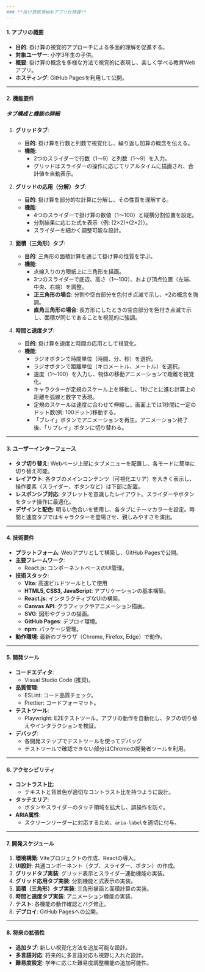 ```yaml
---
### **掛け算教育Webアプリ仕様書**
---
```


#### **1. アプリの概要**

- **目的**: 掛け算の視覚的アプローチによる多面的理解を促進する。
- **対象ユーザー**: 小学3年生の子供。
- **概要**: 掛け算の概念を多様な方法で視覚的に表現し、楽しく学べる教育Webアプリ。
- **ホスティング**: GitHub Pagesを利用して公開。

---

#### **2. 機能要件**

##### **タブ構成と機能の詳細**

1. **グリッドタブ**:

   - **目的**: 掛け算を行数と列数で視覚化し、繰り返し加算の概念を伝える。
   - **機能**:
     - 2つのスライダーで行数（1〜9）と列数（1〜9）を入力。
     - グリッドはスライダーの操作に応じてリアルタイムに描画され、合計値を自動表示。

2. **グリッドの応用（分解）タブ**:

   - **目的**: 掛け算を部分的な計算に分解し、その性質を理解する。
   - **機能**:
     - 4つのスライダーで掛け算の数値（1〜100）と縦横分割位置を設定。
     - 分割結果に応じた式を表示（例: (2×2)+(2×2)）。
     - スライダーを細かく調整可能な設計。

3. **面積（三角形）タブ**:

   - **目的**: 三角形の面積計算を通じて掛け算の性質を学ぶ。
   - **機能**:
     - 点線入りの方眼紙上に三角形を描画。
     - 3つのスライダーで底辺、高さ（1〜100）、および頂点位置（左端、中央、右端）を調整。
     - **正三角形の場合**: 分割や空白部分を色付き点滅で示し、÷2の概念を強調。
     - **直角三角形の場合**: 長方形にしたときの空白部分を色付き点滅で示し、面積が同じであることを視覚的に強調。

4. **時間と速度タブ**:

   - **目的**: 掛け算を速度と時間の応用として視覚化。
   - **機能**:
     - ラジオボタンで時間単位（時間、分、秒）を選択。
     - ラジオボタンで距離単位（キロメートル、メートル）を選択。
     - 速度（1〜100）を入力し、物体の移動アニメーションで距離を視覚化。
     - キャラクターが定規のスケール上を移動し、1秒ごとに進む計算上の距離を弧線と数字で表現。
     - 定規のスケールは速度に合わせて伸縮し、画面上では1秒間に一定のドット数(例: 100ドット)移動する。
     - 「プレイ」ボタンでアニメーションを再生。アニメーション終了後、「リプレイ」ボタンに切り替わる。

---

#### **3. ユーザーインターフェース**

- **タブ切り替え**: Webページ上部にタブメニューを配置し、各モードに簡単に切り替え可能。
- **レイアウト**: 各タブのメインコンテンツ（可視化エリア）を大きく表示し、操作要素（スライダー、ボタンなど）は下部に配置。
- **レスポンシブ対応**: タブレットを意識したレイアウト。スライダーやボタンをタッチ操作に最適化。
- **デザインと配色**: 明るい色合いを使用し、各タブにテーマカラーを設定。時間と速度タブではキャラクターを登場させ、親しみやすさを演出。

---

#### **4. 技術要件**

- **プラットフォーム**: Webアプリとして構築し、GitHub Pagesで公開。
- **主要フレームワーク**:
  - React.js: コンポーネントベースのUI管理。
- **技術スタック**:
  - **Vite**: 高速ビルドツールとして使用
  - **HTML5, CSS3, JavaScript**: アプリケーションの基本構築。
  - **React.js**: インタラクティブなUIの構築。
  - **Canvas API**: グラフィックやアニメーション描画。
  - **SVG**: 図形やグラフの描画。
  - **GitHub Pages**: デプロイ環境。
  - **npm**: パッケージ管理。
- **動作環境**: 最新のブラウザ（Chrome, Firefox, Edge）で動作。

---

#### **5. 開発ツール**

- **コードエディタ**:
  - Visual Studio Code (推奨)。
- **品質管理**:
  - ESLint: コード品質チェック。
  - Prettier: コードフォーマット。
- **テストツール**:
  - Playwright: E2Eテストツール。アプリの動作を自動化し、タブの切り替えやインタラクションを検証。
- **デバッグ**:
  - 各開発ステップでテストツールを使ってデバッグ
  - テストツールで確認できない部分はChromeの開発者ツールを利用。

---

#### **6. アクセシビリティ**

- **コントラスト比**:
  - テキストと背景色が適切なコントラスト比を持つように設計。
- **タッチエリア**:
  - ボタンやスライダーのタッチ領域を拡大し、誤操作を防ぐ。
- **ARIA属性**:
  - スクリーンリーダーに対応するため、`aria-label`を適切に付与。

---

#### **7. 開発スケジュール**

1. **環境構築**: Viteプロジェクトの作成、Reactの導入。
2. **UI設計**: 共通コンポーネント（タブ、スライダー、ボタン）の作成。
3. **グリッドタブ実装**: グリッド表示とスライダー連動機能の実装。
4. **グリッド応用タブ実装**: 分割機能と式表示の実装。
5. **面積（三角形）タブ実装**: 三角形描画と面積計算の実装。
6. **時間と速度タブ実装**: アニメーション機能の実装。
7. **テスト**: 各機能の動作確認とバグ修正。
8. **デプロイ**: GitHub Pagesへの公開。

---

#### **8. 将来の拡張性**

- **追加タブ**: 新しい視覚化方法を追加可能な設計。
- **多言語対応**: 将来的に多言語対応も視野に入れた設計。
- **難易度設定**: 学年に応じた難易度調整機能の追加可能性。
